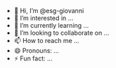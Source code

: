- 👋 Hi, I’m @esg-giovanni
- 👀 I’m interested in ...
- 🌱 I’m currently learning ...
- 💞️ I’m looking to collaborate on ...
- 📫 How to reach me ...
- 😄 Pronouns: ...
- ⚡ Fun fact: ...

<!---
esg-giovanni/esg-giovanni is a ✨ special ✨ repository because its `README.md` (this file) appears on your GitHub profile.
You can click the Preview link to take a look at your changes.
--->
